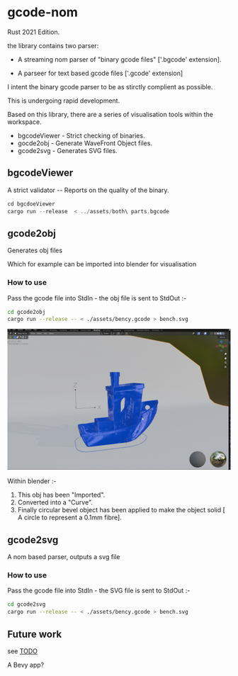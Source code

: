 # gcode-nom

Rust 2021 Edition.

the library contains two parser:

* A streaming nom parser of "binary gcode files" ['.bgcode' extension].

* A parseer for text based gcode files ['.gcode' extension]

I intent the binary gcode parser to be as stirctly complient as possible.

This is undergoing rapid development.

Based on this library, there are a series of visualisation tools within the workspace.

* bgcodeViewer - Strict checking of binaries.
* gocde2obj - Generate WaveFront Object files.
* gcode2svg - Generates SVG files.

## bgcodeViewer

 A strict validator -- Reports on the quality of the binary.

 ```rust
 cd bgcdoeViewer
 cargo run --release  < ../assets/both\ parts.bgcode
 ```

## gcode2obj

Generates obj files

Which for example can be imported into blender for visualisation

### How to use

Pass the gcode file into StdIn - the obj file is sent to StdOut :-

```bash
cd gcode2obj
cargo run --release -- < ./assets/bency.gcode > bench.svg
```

![Benchy in Blender](images/BlenderBenchy.png)

Within blender :-

1) This obj has been "Imported".
2) Converted into a "Curve".
3) Finally  circular bevel object has been applied to make the object solid [ A circle to represent a 0.1mm fibre].

## gcode2svg

A nom based parser, outputs a svg file

### How to use

Pass the gcode file into StdIn - the SVG file is sent to StdOut :-

```bash
cd gcode2svg
cargo run --release -- < ./assets/bency.gcode > bench.svg
```

## Future work

see [TODO](TODO.md)

A Bevy app?
